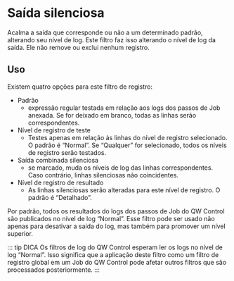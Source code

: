 # Saída silenciosa

Acalma a saída que corresponde ou não a um determinado padrão, alterando seu nível de log. Este filtro faz isso alterando o nível de log da saída. Ele não remove ou exclui nenhum registro.

## Uso

Existem quatro opções para este filtro de registro:

- Padrão
  - expressão regular testada em relação aos logs dos passos de Job anexada. Se for deixado em branco, todas as linhas serão correspondentes.
- Nível de registro de teste
  - Testes apenas em relação às linhas do nível de registro selecionado. O padrão é “Normal”. Se “Qualquer” for selecionado, todos os níveis de registro serão testados.
- Saída combinada silenciosa
  - se marcado, muda os níveis de log das linhas correspondentes. Caso contrário, linhas silenciosas não coincidentes.
- Nível de registro de resultado
  - As linhas silenciosas serão alteradas para este nível de registro. O padrão é “Detalhado”.

Por padrão, todos os resultados do logs dos passos de Job do QW Control são publicados no nível de log “Normal”. Esse filtro pode ser usado não apenas para desativar a saída do log, mas também para promover um nível superior.

::: tip DICA
Os filtros de log do QW Control esperam ler os logs no nível de log “Normal”. Isso significa que a aplicação deste filtro como um filtro de registro global em um Job do QW Control pode afetar outros filtros que são processados ​​posteriormente.
:::
